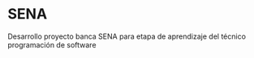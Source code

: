 # SENA
Desarrollo proyecto banca SENA para etapa de aprendizaje del técnico programación de software
